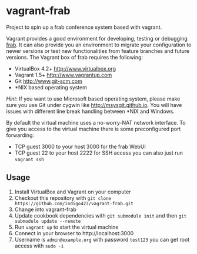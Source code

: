 vagrant-frab
============

Project to spin up a frab conference system based with vagrant.

Vagrant provides a good environment for developing, testing or debugging [frab](http://frab.github.io/frab/).
It can also provide you an environment to migrate your configuration to newer versions or test new functionalities from feature branches and future versions.
The Vagrant box of frab requires the following:
- VirtualBox 4.2+ http://www.virtualbox.org
- Vagrant 1.5+ http://www.vagrantup.com
- Git http://www.git-scm.com
- *NIX based operating system

*Hint*: If you want to use Microsoft based operating system, please make sure you use Git under cygwin like http://msysgit.github.io.
You will have issues with different line break handling between *NIX and Windows.

By default the virtual machine uses a no-worry-NAT network interface. To give you access to the virtual machine there is some preconfigured port forwarding:
- TCP guest 3000 to your host 3000 for the frab WebUI
- TCP guest 22 to your host 2222 for SSH access you can also just run `vagrant ssh`

Usage
-----
1. Install VirtualBox and Vagrant on your computer
2. Checkout this repository with `git clone https://github.com/indigo423/vagrant-frab.git`
3. Change into vagrant-frab
4. Update cookbook dependencies with `git submodule init` and then `git submodule update --remote`
5. Run `vagrant up` to start the virtual machine
6. Connect in your browser to http://localhost:3000
7. Username is `admin@example.org` with password `test123` you can get root access with `sudo -i`
